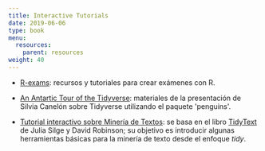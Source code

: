 ```yaml
---
title: Interactive Tutorials
date: 2019-06-06
type: book
menu:
  resources:
    parent: resources
weight: 40
---
```


-   [R-exams](http://www.r-exams.org/): recursos y tutoriales para crear exámenes con R.

-   [An Antartic Tour of the Tidyverse](https://silvia.rbind.io/talk/2020-08-31-tour-of-the-tidyverse/): materiales de la presentación de Silvia Canelón sobre Tidyverse utilizando el paquete 'penguins'.

-   [Tutorial interactivo sobre Minería de Textos](https://learning-learnr.netlify.app/courses/textmining/): se basa en el libro [TidyText](https://www.tidytextmining.com/) de Julia Silge y David Robinson; su objetivo es introducir algunas herramientas básicas para la minería de texto desde el enfoque <i>tidy</i>.
